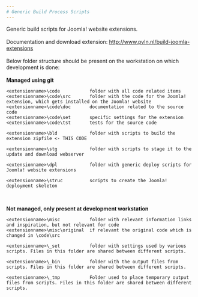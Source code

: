 ```yaml
--- 
# Generic Build Process Scripts
--- 		
```

Generic build scripts for Joomla! website extensions.<br/>
<br/>
Documentation and download extension: http://www.pvln.nl/build-joomla-extensions<br/>
<br/>
Below folder structure should be present on the workstation on which development is done:<br/>
<br/>
__Managed using git__
``` 
<extensionname>\code           folder with all code related items
<extensionname>\code\src       folder with the code for the Joomla! extension, which gets installed on the Joomla! website
<extensionname>\code\doc       documentation related to the source code
<extensionname>\code\set       specific settings for the extension
<extensionname>\code\tst       tests for the source code
			 
<extensionname>\bld            folder with scripts to build the extension zipfile <- THIS CODE
		 
<extensionname>\stg            folder with scripts to stage it to the update and download webserver

<extensionname>\dpl            folder with generic deploy scripts for Joomla! website extensions
 
<extensionname>\struc          scripts to create the Joomla! deployment skeleton
```
<br>

__Not managed, only present at development workstation__
```
<extensionname>\misc           folder with relevant information links and inspiration, but not relevant for code
<extensionname>\misc\original  if relevant the original code which is changed in \code\src

<extensionname>\_set           folder with settings used by various scripts. Files in this folder are shared between different scripts.

<extensionname>\_bin           folder with the output files from scripts. Files in this folder are shared between different scripts.

<extensionname>\_tmp           Folder used to place temporary output files from scripts. Files in this folder are shared between different scripts.
``` 
<br/>
